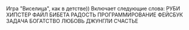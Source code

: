 Игра "Виселица", как в детстве))
Включает следующие слова:
РУБИ
ХИПСТЕР
ФАЙЛ
БИБЕТА
РАДОСТЬ
ПРОГРАММИРОВАНИЕ
ФЕЙСБУК
ЗАДАЧА
БОГАТСТВО
ЛЮБОВЬ
ДЖУНГЛИ
СЧАСТЬЕ
